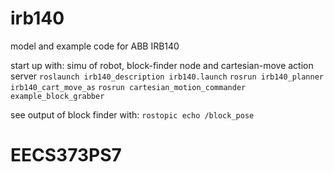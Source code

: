 # irb140
model and example code for ABB IRB140

start up with:
simu of robot, block-finder node and cartesian-move action server
`roslaunch irb140_description irb140.launch`
`rosrun irb140_planner irb140_cart_move_as`
`rosrun cartesian_motion_commander example_block_grabber`

see output of block finder with:
`rostopic echo /block_pose`
# EECS373PS7
